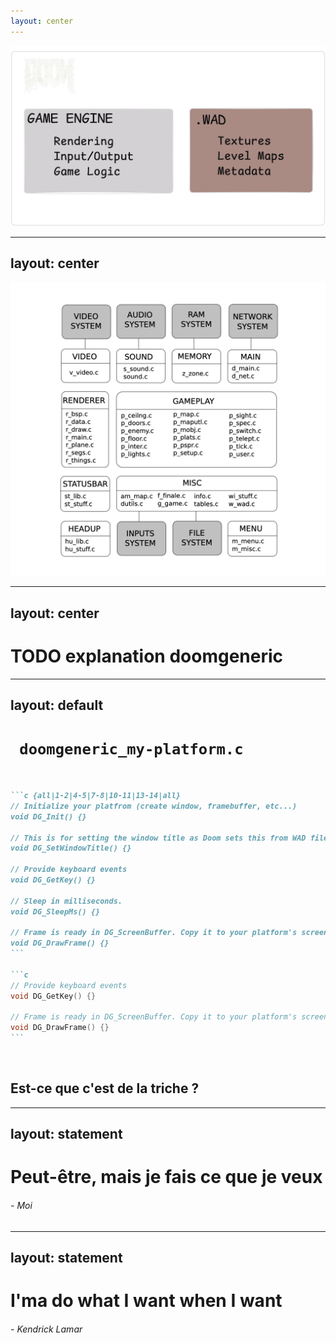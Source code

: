 ```yaml
---
layout: center
---
```

<img src="/pages/4-doom-source-code/assets/engine.png" width="750" />


---
layout: center
---
<img src="/pages/4-doom-source-code/assets/blackbook.png" width="600" />

---
layout: center
---
# TODO explanation doomgeneric

---
layout: default
---
# <code> doomgeneric_my-platform.c </code>
<br />

<div class="w-full h-full flex  flex-col" >

````md magic-move
```c {all|1-2|4-5|7-8|10-11|13-14|all}
// Initialize your platfrom (create window, framebuffer, etc...)
void DG_Init() {}

// This is for setting the window title as Doom sets this from WAD file.
void DG_SetWindowTitle() {}

// Provide keyboard events
void DG_GetKey() {}

// Sleep in milliseconds.
void DG_SleepMs() {}

// Frame is ready in DG_ScreenBuffer. Copy it to your platform's screen.
void DG_DrawFrame() {}
```

```c
// Provide keyboard events
void DG_GetKey() {}

// Frame is ready in DG_ScreenBuffer. Copy it to your platform's screen.
void DG_DrawFrame() {}
```
````
<div v-click>
<br>
<h2>Est-ce que c'est de la triche ?</h2>
</div>
</div>

---
layout: statement
---

<h1>Peut-être, mais je fais ce que je veux</h1>
<h6 v-click>- Moi</h6>

---
layout: statement
---

<h1>I'ma do what I want when I want</h1>
<h6 v-click>- Kendrick Lamar</h6>
